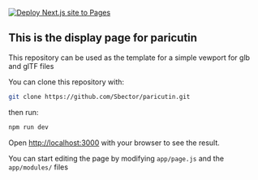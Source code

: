 [![Deploy Next.js site to Pages](https://github.com/Sbector/paricutin/actions/workflows/nextjs.yml/badge.svg)](https://github.com/Sbector/paricutin/actions/workflows/nextjs.yml)

## This is the display page for paricutin

This repository can be used as the template for a simple vewport for glb and glTF files

You can clone this repository with:

```bash
git clone https://github.com/Sbector/paricutin.git
```

then run:

```bash
npm run dev
```

Open [http://localhost:3000](http://localhost:3000) with your browser to see the result.

You can start editing the page by modifying `app/page.js` and the `app/modules/` files